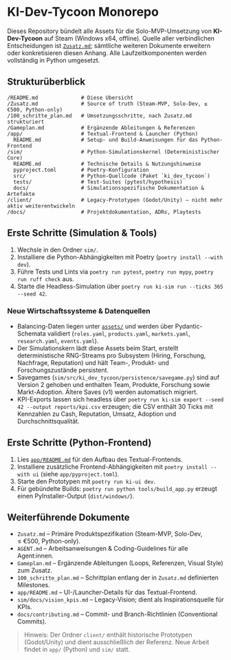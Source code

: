 # KI-Dev-Tycoon Monorepo

Dieses Repository bündelt alle Assets für die Solo-MVP-Umsetzung von **KI-Dev-Tycoon** auf Steam (Windows x64, offline). Quelle aller verbindlichen Entscheidungen ist [`Zusatz.md`](./Zusatz.md); sämtliche weiteren Dokumente erweitern oder konkretisieren diesen Anhang. Alle Laufzeitkomponenten werden vollständig in Python umgesetzt.

## Strukturüberblick

```text
/README.md              # Diese Übersicht
/Zusatz.md              # Source of truth (Steam-MVP, Solo-Dev, ≤ €500, Python-only)
/100_schritte_plan.md   # Umsetzungsschritte, nach Zusatz.md strukturiert
/Gameplan.md            # Ergänzende Ableitungen & Referenzen
/app/                   # Textual-Frontend & Launcher (Python)
  README.md             # Setup- und Build-Anweisungen für das Python-Frontend
/sim/                   # Python-Simulationskernel (Deterministischer Core)
  README.md             # Technische Details & Nutzungshinweise
  pyproject.toml        # Poetry-Konfiguration
  src/                  # Python-Quellcode (Paket `ki_dev_tycoon`)
  tests/                # Test-Suites (pytest/hypothesis)
  docs/                 # Simulationsspezifische Dokumentation & Artefakte
/client/                # Legacy-Prototypen (Godot/Unity) – nicht mehr aktiv weiterentwickeln
/docs/                  # Projektdokumentation, ADRs, Playtests
```

## Erste Schritte (Simulation & Tools)

1. Wechsle in den Ordner `sim/`.
2. Installiere die Python-Abhängigkeiten mit Poetry (`poetry install --with dev`).
3. Führe Tests und Lints via `poetry run pytest`, `poetry run mypy`, `poetry run ruff check` aus.
4. Starte die Headless-Simulation über `poetry run ki-sim run --ticks 365 --seed 42`.

### Neue Wirtschaftssysteme & Datenquellen

- Balancing-Daten liegen unter [`assets/`](./assets) und werden über Pydantic-Schemata validiert (`roles.yaml`, `products.yaml`, `markets.yaml`, `research.yaml`, `events.yaml`).
- Der Simulationskern lädt diese Assets beim Start, erstellt deterministische RNG-Streams pro Subsystem (Hiring, Forschung, Nachfrage, Reputation) und hält Team-, Produkt- und Forschungszustände persistent.
- Savegames (`sim/src/ki_dev_tycoon/persistence/savegame.py`) sind auf Version 2 gehoben und enthalten Team, Produkte, Forschung sowie Markt-Adoption. Ältere Saves (v1) werden automatisch migriert.
- KPI-Exports lassen sich headless über `poetry run ki-sim export --seed 42 --output reports/kpi.csv` erzeugen; die CSV enthält 30 Ticks mit Kennzahlen zu Cash, Reputation, Umsatz, Adoption und Durchschnittsqualität.

## Erste Schritte (Python-Frontend)

1. Lies [`app/README.md`](app/README.md) für den Aufbau des Textual-Frontends.
2. Installiere zusätzliche Frontend-Abhängigkeiten mit `poetry install --with ui` (siehe `app/pyproject.toml`).
3. Starte den Prototypen mit `poetry run ki-ui dev`.
4. Für gebündelte Builds: `poetry run python tools/build_app.py` erzeugt einen PyInstaller-Output (`dist/windows/`).

## Weiterführende Dokumente

- `Zusatz.md` – Primäre Produktspezifikation (Steam-MVP, Solo-Dev, ≤ €500, Python-only).
- `AGENT.md` – Arbeitsanweisungen & Coding-Guidelines für alle Agent:innen.
- `Gameplan.md` – Ergänzende Ableitungen (Loops, Referenzen, Visual Style) zum Zusatz.
- `100_schritte_plan.md` – Schrittplan entlang der in `Zusatz.md` definierten Milestones.
- `app/README.md` – UI-/Launcher-Details für das Textual-Frontend.
- `sim/docs/vision_kpis.md` – Legacy-Vision; dient als Inspirationsquelle für KPIs.
- `docs/contributing.md` – Commit- und Branch-Richtlinien (Conventional Commits).

> Hinweis: Der Ordner `client/` enthält historische Prototypen (Godot/Unity) und dient ausschließlich der Referenz. Neue Arbeit findet in `app/` (Python) und `sim/` statt.
